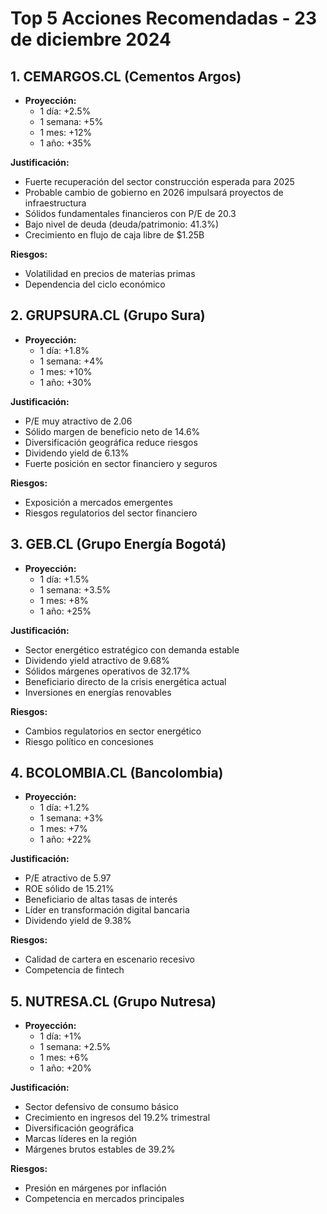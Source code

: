 # Top 5 Acciones Recomendadas - 23 de diciembre 2024

## 1. CEMARGOS.CL (Cementos Argos)

- **Proyección:**
  - 1 día: +2.5%
  - 1 semana: +5%
  - 1 mes: +12%
  - 1 año: +35%

**Justificación:**

- Fuerte recuperación del sector construcción esperada para 2025
- Probable cambio de gobierno en 2026 impulsará proyectos de infraestructura
- Sólidos fundamentales financieros con P/E de 20.3
- Bajo nivel de deuda (deuda/patrimonio: 41.3%)
- Crecimiento en flujo de caja libre de $1.25B

**Riesgos:**

- Volatilidad en precios de materias primas
- Dependencia del ciclo económico

## 2. GRUPSURA.CL (Grupo Sura)

- **Proyección:**
  - 1 día: +1.8%
  - 1 semana: +4%
  - 1 mes: +10%
  - 1 año: +30%

**Justificación:**

- P/E muy atractivo de 2.06
- Sólido margen de beneficio neto de 14.6%
- Diversificación geográfica reduce riesgos
- Dividendo yield de 6.13%
- Fuerte posición en sector financiero y seguros

**Riesgos:**

- Exposición a mercados emergentes
- Riesgos regulatorios del sector financiero

## 3. GEB.CL (Grupo Energía Bogotá)

- **Proyección:**
  - 1 día: +1.5%
  - 1 semana: +3.5%
  - 1 mes: +8%
  - 1 año: +25%

**Justificación:**

- Sector energético estratégico con demanda estable
- Dividendo yield atractivo de 9.68%
- Sólidos márgenes operativos de 32.17%
- Beneficiario directo de la crisis energética actual
- Inversiones en energías renovables

**Riesgos:**

- Cambios regulatorios en sector energético
- Riesgo político en concesiones

## 4. BCOLOMBIA.CL (Bancolombia)

- **Proyección:**
  - 1 día: +1.2%
  - 1 semana: +3%
  - 1 mes: +7%
  - 1 año: +22%

**Justificación:**

- P/E atractivo de 5.97
- ROE sólido de 15.21%
- Beneficiario de altas tasas de interés
- Líder en transformación digital bancaria
- Dividendo yield de 9.38%

**Riesgos:**

- Calidad de cartera en escenario recesivo
- Competencia de fintech

## 5. NUTRESA.CL (Grupo Nutresa)

- **Proyección:**
  - 1 día: +1%
  - 1 semana: +2.5%
  - 1 mes: +6%
  - 1 año: +20%

**Justificación:**

- Sector defensivo de consumo básico
- Crecimiento en ingresos del 19.2% trimestral
- Diversificación geográfica
- Marcas líderes en la región
- Márgenes brutos estables de 39.2%

**Riesgos:**

- Presión en márgenes por inflación
- Competencia en mercados principales

